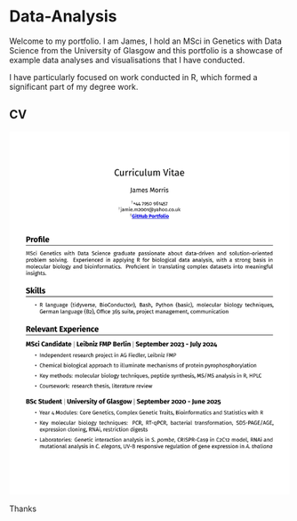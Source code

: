 # Data-Analysis
Welcome to my portfolio. I am James, I hold an MSci in Genetics with Data Science from the University of Glasgow and this portfolio is a showcase of example data analyses and visualisations that I have conducted. 

I have particularly focused on work conducted in R, which formed a significant part of my degree work.

## CV
[![CV Preview](./JamesMorris_CV.jpg)](./JamesMorris_CV_2025.pdf)


Thanks

